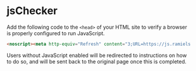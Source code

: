 # jsChecker

Add the following code to the `<head>` of your HTML site to verify a browser is properly configured to run JavaScript.

```html
<noscript><meta http-equiv="Refresh" content="3;URL=https://js.ramiels.me"></noscript>
```

Users without JavaScript enabled will be redirected to instructions on how to do so, and will be sent back to the original page once this is completed.
